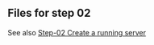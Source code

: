 ## Files for step 02

See also [Step-02 Create a running server](https://github.com/spmka/training/wiki/Step-02)
